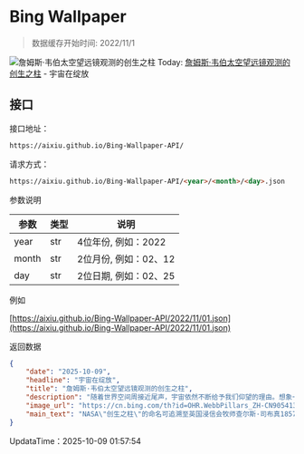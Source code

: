 # Bing Wallpaper

> 数据缓存开始时间: 2022/11/1

![‌詹姆斯·韦伯太空望远镜观测的创生之柱](https://cn.bing.com/th?id=OHR.WebbPillars_ZH-CN9054137596_1920x1080.webp)
Today: [‌詹姆斯·韦伯太空望远镜观测的创生之柱](https://cn.bing.com/th?id=OHR.WebbPillars_ZH-CN9054137596_1920x1080.webp) - 宇宙在绽放

## 接口

接口地址：

```html
https://aixiu.github.io/Bing-Wallpaper-API/
```

请求方式：

```html
https://aixiu.github.io/Bing-Wallpaper-API/<year>/<month>/<day>.json
```

参数说明

| 参数 | 类型 | 说明 |
| - | - | - |
| year | str | 4位年份, 例如：2022 |
| month | str | 2位月份, 例如：02、12 |
| day | str | 2位日期, 例如：02、25 |

例如

[https://aixiu.github.io/Bing-Wallpaper-API/2022/11/01.json](https://aixiu.github.io/Bing-Wallpaper-API/2022/11/01.json)

返回数据

```json
{
    "date": "2025-10-09",
    "headline": "宇宙在绽放",
    "title": "‌詹姆斯·韦伯太空望远镜观测的创生之柱",
    "description": "随着世界空间周接近尾声，宇宙依然不断给予我们仰望的理由。想象一下云朵——不是在天空中飘动，而是在浩瀚星海中延展，孕育着新星的诞生。这正是NASA的詹姆斯·韦布太空望远镜所捕捉到的“创生之柱”景象。如图所示，色彩与细节前所未见，令人震撼。",
    "image_url": "https://cn.bing.com/th?id=OHR.WebbPillars_ZH-CN9054137596_1920x1080.webp",
    "main_text": "NASA\"创生之柱\"的命名可追溯至英国浸信会牧师查尔斯·司布真1857年的布道，象征着神圣的宇宙根基。"
}
```

UpdataTime：2025-10-09 01:57:54
